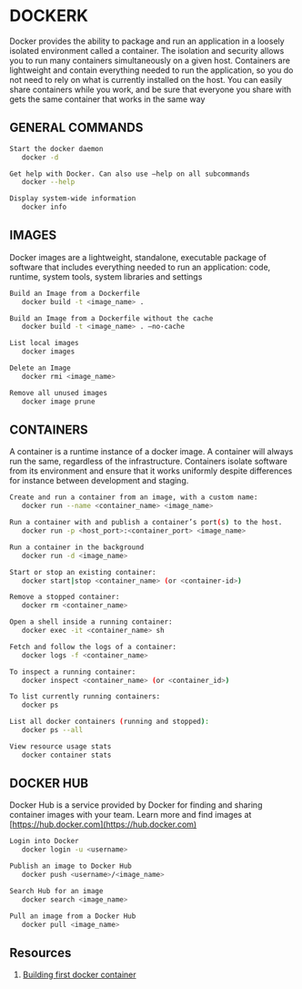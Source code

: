 # DOCKERK

Docker provides the ability to package and run an application in a loosely isolated environment called a container. The isolation and security allows you to run many containers simultaneously on a given host. Containers are lightweight and contain everything needed to run the application, so you do not need to rely on what is currently installed on the host. You can easily share containers while you work, and be sure that everyone you share with gets the same container that works in the same way

## GENERAL COMMANDS

```bash
Start the docker daemon
   docker -d

Get help with Docker. Can also use –help on all subcommands
   docker --help

Display system-wide information
   docker info
```

## IMAGES

Docker images are a lightweight, standalone, executable package of software that includes everything needed to run an application: code, runtime, system tools, system libraries and settings

```bash
Build an Image from a Dockerfile
   docker build -t <image_name> .

Build an Image from a Dockerfile without the cache
   docker build -t <image_name> . –no-cache

List local images
   docker images

Delete an Image
   docker rmi <image_name>

Remove all unused images
   docker image prune
```

## CONTAINERS

A container is a runtime instance of a docker image. A container will always run the same, regardless of the infrastructure. Containers isolate software from its environment and ensure that it works uniformly despite differences for instance between development and staging.

```bash
Create and run a container from an image, with a custom name:
   docker run --name <container_name> <image_name>

Run a container with and publish a container’s port(s) to the host.
   docker run -p <host_port>:<container_port> <image_name>

Run a container in the background
   docker run -d <image_name>

Start or stop an existing container:
   docker start|stop <container_name> (or <container-id>)

Remove a stopped container:
   docker rm <container_name>

Open a shell inside a running container:
   docker exec -it <container_name> sh

Fetch and follow the logs of a container:
   docker logs -f <container_name>

To inspect a running container:
   docker inspect <container_name> (or <container_id>)

To list currently running containers:
   docker ps

List all docker containers (running and stopped):
   docker ps --all

View resource usage stats
   docker container stats
```

## DOCKER HUB

Docker Hub is a service provided by Docker for finding and sharing container images with your team. Learn more and find images at [https://hub.docker.com](https://hub.docker.com)

```bash
Login into Docker
   docker login -u <username>

Publish an image to Docker Hub
   docker push <username>/<image_name>

Search Hub for an image
   docker search <image_name>

Pull an image from a Docker Hub
   docker pull <image_name>
```

## Resources

1. [Building first docker container](https://youssefh.substack.com/p/building-your-first-docker-container?utm_source=%2Fsearch%2Fdocker&utm_medium=reader2)
